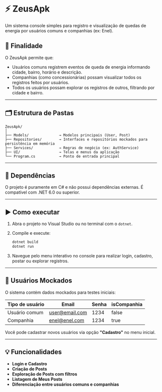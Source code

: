 
# ⚡ ZeusApk

Um sistema console simples para registro e visualização de quedas de energia por usuários comuns e companhias (ex: Enel).

## 🧭 Finalidade

O ZeusApk permite que:
- Usuários comuns registrem eventos de queda de energia informando cidade, bairro, horário e descrição.
- Companhias (como concessionárias) possam visualizar todos os registros feitos por usuários.
- Todos os usuários possam explorar os registros de outros, filtrando por cidade e bairro.

---

## 🗂 Estrutura de Pastas

```
ZeusApk/
│
├── Models/              → Modelos principais (User, Post)
├── Repositories/        → Interfaces e repositórios mockados para persistência em memória
├── Services/            → Regras de negócio (ex: AuthService)
├── UI/                  → Telas e menus da aplicação
└── Program.cs           → Ponto de entrada principal
```

---

## 🔧 Dependências

O projeto é puramente em C# e não possui dependências externas. É compatível com .NET 6.0 ou superior.

---

## ▶️ Como executar

1. Abra o projeto no Visual Studio ou no terminal com o `dotnet`.

2. Compile e execute:

   ```bash
   dotnet build
   dotnet run
   ```

3. Navegue pelo menu interativo no console para realizar login, cadastro, postar ou explorar registros.

---

## 👤 Usuários Mockados

O sistema contém dados mockados para testes iniciais:

| Tipo de usuário | Email              | Senha | isCompanhia |
|----------------|--------------------|-------|-------------|
| Usuário comum  | user@email.com     | 1234  | false       |
| Companhia      | enel@enel.com      | 1234  | true        |

Você pode cadastrar novos usuários via opção **"Cadastro"** no menu inicial.

---

## 💡 Funcionalidades

- **Login e Cadastro**
- **Criação de Posts**
- **Exploração de Posts com filtros**
- **Listagem de Meus Posts**
- **Diferenciação entre usuários comuns e companhias**
